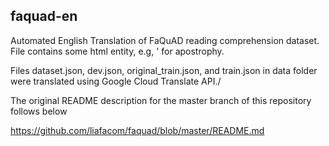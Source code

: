 ## faquad-en
Automated English Translation of FaQuAD reading comprehension dataset. File contains some html entity, e.g, &#39; for apostrophy.

Files dataset.json, dev.json, original_train.json, and train.json in data folder were translated using Google Cloud Translate API./


The original README description for the master branch of this repository follows below

https://github.com/liafacom/faquad/blob/master/README.md
